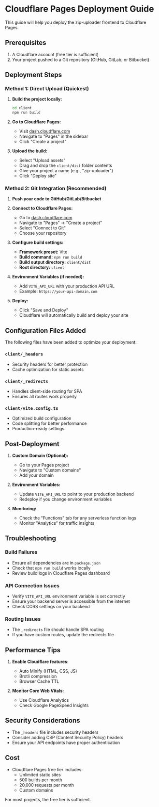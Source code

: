 # Cloudflare Pages Deployment Guide

This guide will help you deploy the zip-uploader frontend to Cloudflare Pages.

## Prerequisites

1. A Cloudflare account (free tier is sufficient)
2. Your project pushed to a Git repository (GitHub, GitLab, or Bitbucket)

## Deployment Steps

### Method 1: Direct Upload (Quickest)

1. **Build the project locally:**
   ```bash
   cd client
   npm run build
   ```

2. **Go to Cloudflare Pages:**
   - Visit [dash.cloudflare.com](https://dash.cloudflare.com)
   - Navigate to "Pages" in the sidebar
   - Click "Create a project"

3. **Upload the build:**
   - Select "Upload assets"
   - Drag and drop the `client/dist` folder contents
   - Give your project a name (e.g., "zip-uploader")
   - Click "Deploy site"

### Method 2: Git Integration (Recommended)

1. **Push your code to GitHub/GitLab/Bitbucket**

2. **Connect to Cloudflare Pages:**
   - Go to [dash.cloudflare.com](https://dash.cloudflare.com)
   - Navigate to "Pages" → "Create a project"
   - Select "Connect to Git"
   - Choose your repository

3. **Configure build settings:**
   - **Framework preset:** Vite
   - **Build command:** `npm run build`
   - **Build output directory:** `client/dist`
   - **Root directory:** `client`

4. **Environment Variables (if needed):**
   - Add `VITE_API_URL` with your production API URL
   - Example: `https://your-api-domain.com`

5. **Deploy:**
   - Click "Save and Deploy"
   - Cloudflare will automatically build and deploy your site

## Configuration Files Added

The following files have been added to optimize your deployment:

### `client/_headers`
- Security headers for better protection
- Cache optimization for static assets

### `client/_redirects`
- Handles client-side routing for SPA
- Ensures all routes work properly

### `client/vite.config.ts`
- Optimized build configuration
- Code splitting for better performance
- Production-ready settings

## Post-Deployment

1. **Custom Domain (Optional):**
   - Go to your Pages project
   - Navigate to "Custom domains"
   - Add your domain

2. **Environment Variables:**
   - Update `VITE_API_URL` to point to your production backend
   - Redeploy if you change environment variables

3. **Monitoring:**
   - Check the "Functions" tab for any serverless function logs
   - Monitor "Analytics" for traffic insights

## Troubleshooting

### Build Failures
- Ensure all dependencies are in `package.json`
- Check that `npm run build` works locally
- Review build logs in Cloudflare Pages dashboard

### API Connection Issues
- Verify `VITE_API_URL` environment variable is set correctly
- Ensure your backend server is accessible from the internet
- Check CORS settings on your backend

### Routing Issues
- The `_redirects` file should handle SPA routing
- If you have custom routes, update the redirects file

## Performance Tips

1. **Enable Cloudflare features:**
   - Auto Minify (HTML, CSS, JS)
   - Brotli compression
   - Browser Cache TTL

2. **Monitor Core Web Vitals:**
   - Use Cloudflare Analytics
   - Check Google PageSpeed Insights

## Security Considerations

- The `_headers` file includes security headers
- Consider adding CSP (Content Security Policy) headers
- Ensure your API endpoints have proper authentication

## Cost

- Cloudflare Pages free tier includes:
  - Unlimited static sites
  - 500 builds per month
  - 20,000 requests per month
  - Custom domains

For most projects, the free tier is sufficient.
